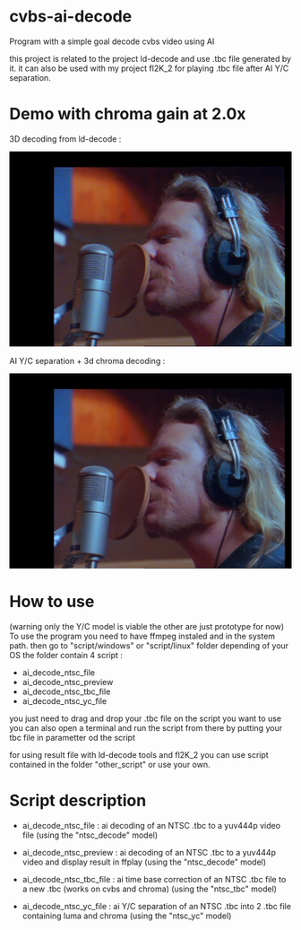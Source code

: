 # cvbs-ai-decode

Program with a simple goal decode cvbs video using AI

this project is related to the project ld-decode and use .tbc file generated by it.
it can also be used with my project fl2K_2 for playing .tbc file after AI Y/C separation.

# Demo with chroma gain at 2.0x
3D decoding from ld-decode :

<img src="demo/demo_frame/Metalica/YC/color/frame_ntsc_chroma_ar43_2557_Metallica_nothing_else_matters_CLV_NTSC_No1_2023-09-19_18-15-56.tbc.png" width="" height="">

AI Y/C separation + 3d chroma decoding :

<img src="demo/demo_frame/Metalica/YC/color/frame_ntsc_chroma_ar43_2557_Metallica_nothing_else_matters_CLV_NTSC_No1_2023-09-19_18-15-56_aiyc.tbc.png" width="" height="">

# How to use
(warning only the Y/C model is viable the other are just prototype for now)
To use the program you need to have ffmpeg instaled and in the system path.
then go to "script/windows" or "script/linux" folder depending of your OS
the folder contain 4 script :
  - ai_decode_ntsc_file
  - ai_decode_ntsc_preview
  - ai_decode_ntsc_tbc_file
  - ai_decode_ntsc_yc_file

you just need to drag and drop your .tbc file on the script you want to use
you can also open a terminal and run the script from there by putting your tbc file in parametter od the script

for using result file with ld-decode tools and fl2K_2 you can use script contained in the folder "other_script" or use your own.

# Script description

- ai_decode_ntsc_file :
  ai decoding of an NTSC .tbc to a yuv444p video file
  (using the "ntsc_decode" model)
  
- ai_decode_ntsc_preview :
  ai decoding of an NTSC .tbc to a yuv444p video and display result in ffplay
  (using the "ntsc_decode" model)

- ai_decode_ntsc_tbc_file :
  ai time base correction of an NTSC .tbc file to a new .tbc (works on cvbs and chroma)
  (using the "ntsc_tbc" model)

- ai_decode_ntsc_yc_file :
  ai Y/C separation of an NTSC .tbc into 2 .tbc file containing luma and chroma
  (using the "ntsc_yc" model)

